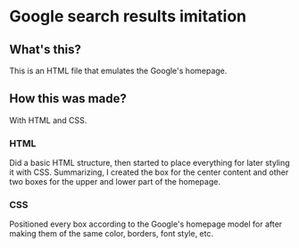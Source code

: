 # Google search results imitation
## What's this?
This is an HTML file that emulates the Google's homepage.
## How this was made?
With HTML and CSS.
### HTML
Did a basic HTML structure, then started to place everything for later styling it with CSS. Summarizing, I created the box for the center content and other two boxes for the upper and lower part of the homepage.
### CSS
Positioned every box according to the Google's homepage model for after making them of the same color, borders, font style, etc.
